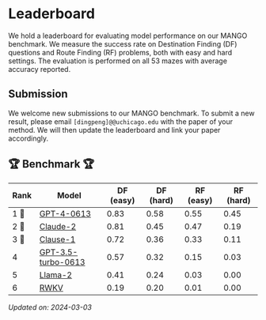 # Leaderboard

We hold a leaderboard for evaluating model performance on our MANGO benchmark. We measure the success rate on Destination Finding (DF) questions and Route Finding (RF) problems, both with easy and hard settings. The evaluation is performed on all 53 mazes with average accuracy reported.

## Submission

We welcome new submissions to our MANGO benchmark. To submit a new result, please email `[dingpeng]@@uchicago.edu` with the paper of your method. We will then update the leaderboard and link your paper accordingly.

## 🏆 Benchmark 🏆

| Rank | Model                                                                       | DF (easy) | DF (hard) | RF (easy) | RF (hard) |
|------|-----------------------------------------------------------------------------|-------|-------|-------|-------|
| 1 🥇 | [GPT-4-0613](https://platform.openai.com/docs/models/gpt-4-and-gpt-4-turbo) | 0.83  | 0.58  | 0.55  | 0.45  |
| 2 🥈 | [Claude-2](https://www.anthropic.com/news/claude-2)                         | 0.81  | 0.45  | 0.47  | 0.19  |
| 3 🥉 | [Clause-1](https://www.anthropic.com/news/100k-context-windows)             | 0.72  | 0.36  | 0.33  | 0.11  |
| 4    | [GPT-3.5-turbo-0613](https://platform.openai.com/docs/models/gpt-3-5-turbo) | 0.57  | 0.32  | 0.15  | 0.03  |
| 5    | [Llama-2](https://arxiv.org/abs/2307.09288)                                 | 0.41  | 0.24  | 0.03  | 0.00  |
| 6    | [RWKV](https://arxiv.org/abs/2305.13048)                                    | 0.19  | 0.20  | 0.01  | 0.00  |


*Updated on: 2024-03-03*